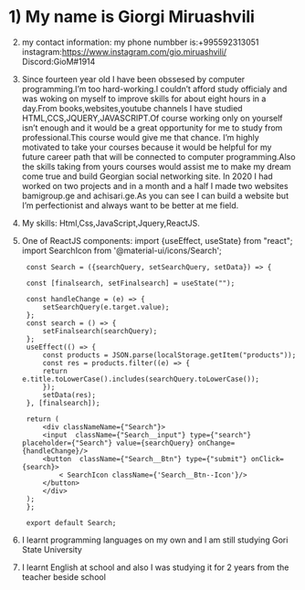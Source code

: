 
# 1) My name is Giorgi Miruashvili
2) my contact information: my phone numbber is:+995592313051 
                                            instagram:https://www.instagram.com/gio.miruashvili/ 
                                            Discord:GioM#1914
3) Since fourteen year old I have been obssesed by computer programming.I’m too hard-working.I couldn’t afford study officialy and was woking on myself to improve skills for about eight hours in a  day.From books,websites,youtube channels I have studied HTML,CCS,JQUERY,JAVASCRIPT.Of course working only on yourself isn’t enough and it would be a great opportunity for me to study from professional.This course would give me that chance.
I’m highly motivated to take your courses because it would be helpful for my future career path that will be connected to computer programming.Also the skills taking from yours courses would assist me to make my dream come true and build Georgian social networking site.
In 2020 I had worked on two projects  and in a month and a half I made two websites bamigroup.ge and achisari.ge.As you can see I can build a website but I’m perfectionist and always want to be better at me field.

4) My skills: Html,Css,JavaScript,Jquery,ReactJS.
5) One of ReactJS components:
        import {useEffect, useState} from "react";
        import SearchIcon from '@material-ui/icons/Search';

        const Search = ({searchQuery, setSearchQuery, setData}) => {

        const [finalsearch, setFinalsearch] = useState("");

        const handleChange = (e) => {
            setSearchQuery(e.target.value);
        };
        const search = () => {
            setFinalsearch(searchQuery);
        };
        useEffect(() => {
            const products = JSON.parse(localStorage.getItem("products"));
            const res = products.filter((e) => {
            return e.title.toLowerCase().includes(searchQuery.toLowerCase());
            });
            setData(res);
        }, [finalsearch]);

        return (
            <div classNameName={"Search"}>
            <input  className={"Search__input"} type={"search"} placeholder={"Search"} value={searchQuery} onChange={handleChange}/>
            <button  className={"Search__Btn"} type={"submit"} onClick={search}>
                < SearchIcon className={'Search__Btn--Icon'}/>
            </button>
            </div>
        );
        };

        export default Search;

7) I learnt programming languages on my own and I am still studying Gori State University
8) I learnt English at school and also I was studying it for 2 years from the teacher beside school
